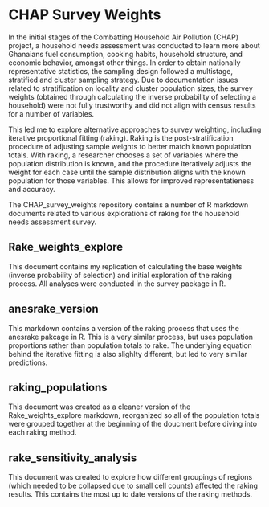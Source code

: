 # CHAP Survey Weights

In the initial stages of the Combatting Household Air Pollution (CHAP) project, a household needs assessment was conducted to learn more about Ghanaians fuel consumption, cooking habits, household structure, and economic behavior, amongst other things. In order to obtain nationally representative statistics, the sampling design followed a multistage, stratified and cluster sampling strategy. Due to documentation issues related to stratification on locality and cluster population sizes, the survey weights (obtained through calculating the inverse probability of selecting a household) were not fully trustworthy and did not align with census results for a number of variables. 

This led me to explore alternative approaches to survey weighting, including iterative proportional fitting (raking). Raking is the post-stratification procedure of adjusting sample weights to better match known population totals. With raking, a researcher chooses a set of variables where the population distribution is known, and the procedure iteratively adjusts the weight for each case until the sample distribution aligns with the known population for those variables. This allows for improved representatieness and accuracy. 

The CHAP_survey_weights repository contains a number of R markdown documents related to various explorations of raking for the household needs assessment survey. 

## Rake_weights_explore
This document contains my replication of calculating the base weights (inverse probability of selection) and initial exploration of the raking process. All analyses were conducted in the survey package in R. 

## anesrake_version
This markdown contains a version of the raking process that uses the anesrake pakcage in R. This is a very similar process, but uses population proportions rather than population totals to rake. The underlying equation behind the iterative fitting is also slighlty different, but led to very similar predictions. 

## raking_populations
This document was created as a cleaner version of the Rake_weights_explore markdown, reorganized so all of the population totals were grouped together at the beginning of the doucment before diving into each raking method. 

## rake_sensitivity_analysis 
This document was created to explore how different groupings of regions (which needed to be collapsed due to small cell counts) affected the raking results. This contains the most up to date versions of the raking methods. 

